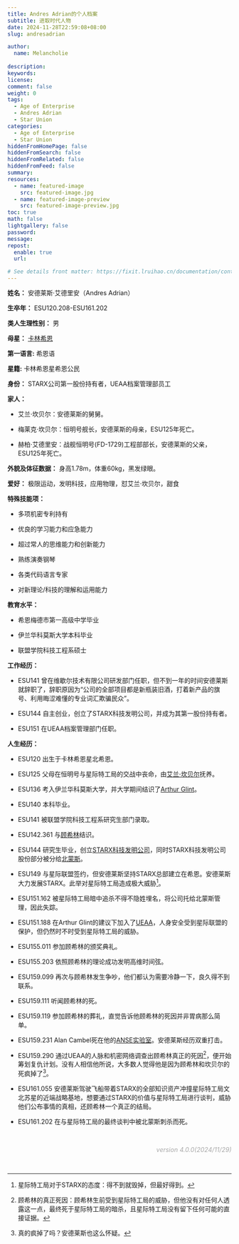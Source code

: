 ```yaml
---
title: Andres Adrian的个人档案
subtitle: 进取时代人物
date: 2024-11-28T22:59:08+08:00
slug: andresadrian

author:
  name: Melancholie
  
description:
keywords:
license:
comment: false
weight: 0
tags:
  - Age of Enterprise
  - Andres Adrian
  - Star Union
categories:
  - Age of Enterprise
  - Star Union
hiddenFromHomePage: false
hiddenFromSearch: false
hiddenFromRelated: false
hiddenFromFeed: false
summary:
resources:
  - name: featured-image
    src: featured-image.jpg
  - name: featured-image-preview
    src: featured-image-preview.jpg
toc: true
math: false
lightgallery: false
password:
message:
repost:
  enable: true
  url:

# See details front matter: https://fixit.lruihao.cn/documentation/content-management/introduction/#front-matter
---
```


<!--more-->
**姓名：** 安德莱斯·艾德里安（Andres Adrian）

**生卒年：** ESU120.208-ESU161.202

**类人生理性别：** 男

**母星：** [卡林希恩](/posts/calynsiene)

**第一语言:** 希恩语

**星籍:** 卡林希恩星希恩公民

**身份：** STARX公司第一股份持有者，UEAA档案管理部员工

**家人：** 

- 艾兰·坎贝尔：安德莱斯的舅舅。

- 梅莱克·坎贝尔：恒明号舰长，安德莱斯的母亲，ESU125年死亡。

- 赫柏·艾德里安：战舰恒明号(FD-1729)工程部部长，安德莱斯的父亲，ESU125年死亡。

**外貌及体征数据：** 身高1.78m，体重60kg，黑发绿眼。

**爱好：** 极限运动，发明科技，应用物理，怼艾兰·坎贝尔，甜食

**特殊技能项：** 

- 多项机密专利持有

- 优良的学习能力和应急能力

- 超过常人的思维能力和创新能力

- 熟练演奏钢琴

- 各类代码语言专家

- 对新理论/科技的理解和运用能力

**教育水平：** 

- 希恩梅德市第一高级中学毕业

- 伊兰华科莫斯大学本科毕业

- 联盟学院科技工程系硕士

**工作经历：**

- ESU141 曾在维歇尔技术有限公司研发部门任职，但不到一年的时间安德莱斯就辞职了，辞职原因为“公司的全部项目都是新瓶装旧酒，打着新产品的旗号、利用晦涩难懂的专业词汇欺骗民众”。

- ESU144 自主创业，创立了STARX科技发明公司，并成为其第一股份持有者。

- ESU151 在UEAA档案管理部门任职。

**人生经历：**

- ESU120 出生于卡林希恩星北希恩。

- ESU125 父母在恒明号与星际特工局的交战中丧命，由[艾兰·坎贝尔](/posts/alancambel)抚养。

- ESU136 考入伊兰华科莫斯大学，并大学期间结识了[Arthur Glint](/posts/arthurglint)。

- ESU140 本科毕业。

- ESU141 被联盟学院科技工程系研究生部门录取。

- ESU142.361 与[顾希林](/posts/guxilin)结识。

- ESU144 研究生毕业，创立[STARX科技发明公司](/posts/starx)，同时STARX科技发明公司股份部分被分给[北蒙斯](/posts/bemonns)。

- ESU149 与星际联盟签约，但安德莱斯坚持STARX总部建立在希恩。安德莱斯大力发展STARX。此举对星际特工局造成极大威胁[^星际特工局对于STARX的态度]。

- ESU151.162 被星际特工局暗中追杀不得不隐姓埋名，将公司托给北蒙斯管理，因此失踪。

- ESU151.188 在Arthur Glint的建议下加入了[UEAA](/posts/ueaa)，人身安全受到星际联盟的保护，但仍然时不时受到星际特工局的威胁。

- ESU155.011 参加顾希林的颁奖典礼。

- ESU155.203 依照顾希林的理论成功发明高维时间弦。

- ESU159.099 再次与顾希林发生争吵，他们都认为需要冷静一下，良久得不到联系。

- ESU159.111 听闻顾希林的死。

- ESU159.119 参加顾希林的葬礼，直觉告诉他顾希林的死因并非胃病那么简单。

- ESU159.231 Alan Cambel死在他的[ANSE实验室](/posts/anse)。安德莱斯经历双重打击。

- ESU159.290 通过UEAA的人脉和机密网络调查出顾希林真正的死因[^顾希林的真正死因]，便开始筹划复仇计划。没有人相信他所说，大多数人觉得他是因为顾希林和坎贝尔的死疯掉了[^真的疯掉了吗]。

- ESU161.055 安德莱斯驾驶飞船带着STARX的全部知识资产冲撞星际特工局文北苏星的近端战略基地，想要通过STARX的价值与星际特工局进行谈判，威胁他们公布事情的真相，还顾希林一个真正的结局。

- ESU161.202 在与星际特工局的最终谈判中被北蒙斯刺杀而死。

<br/>

<div style="text-align:right;">
<font color=#A9A9A9> 

*version 4.0.0(2024/11/29)* 

</font>
</div>

<br/>

[^星际特工局对于STARX的态度]: 星际特工局对于STARX的态度：得不到就毁掉，但最好得到。
[^顾希林的真正死因]: 顾希林的真正死因：顾希林生前受到星际特工局的威胁，但他没有对任何人透露这一点，最终死于星际特工局的暗杀，且星际特工局没有留下任何可能的直接证据。
[^真的疯掉了吗]: 真的疯掉了吗？安德莱斯也这么怀疑。